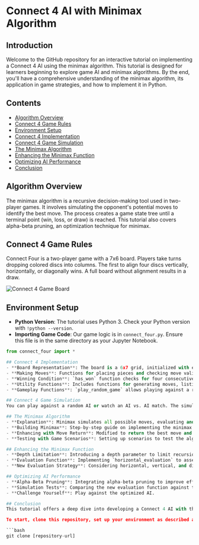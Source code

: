# Connect 4 AI with Minimax Algorithm

## Introduction

Welcome to the GitHub repository for an interactive tutorial on implementing a Connect 4 AI using the minimax algorithm. This tutorial is designed for learners beginning to explore game AI and minimax algorithms. By the end, you'll have a comprehensive understanding of the minimax algorithm, its application in game strategies, and how to implement it in Python.

## Contents

- [Algorithm Overview](#algorithm-overview)
- [Connect 4 Game Rules](#connect-4-game-rules)
- [Environment Setup](#environment-setup)
- [Connect 4 Implementation](#connect-4-implementation)
- [Connect 4 Game Simulation](#connect-4-game-simulation)
- [The Minimax Algorithm](#the-minimax-algorithm)
- [Enhancing the Minimax Function](#enhancing-the-minimax-function)
- [Optimizing AI Performance](#optimizing-ai-performance)
- [Conclusion](#conclusion)

## Algorithm Overview

The minimax algorithm is a recursive decision-making tool used in two-player games. It involves simulating the opponent's potential moves to identify the best move. The process creates a game state tree until a terminal point (win, loss, or draw) is reached. This tutorial also covers alpha-beta pruning, an optimization technique for minimax.

## Connect 4 Game Rules

Connect Four is a two-player game with a 7x6 board. Players take turns dropping colored discs into columns. The first to align four discs vertically, horizontally, or diagonally wins. A full board without alignment results in a draw.

![Connect 4 Game Board](image-2.png)

## Environment Setup

- **Python Version**: The tutorial uses Python 3. Check your Python version with `!python --version`.
- **Importing Game Code**: Our game logic is in `connect_four.py`. Ensure this file is in the same directory as your Jupyter Notebook.

```python
from connect_four import *

## Connect 4 Implementation
- **Board Representation**: The board is a 6x7 grid, initialized with empty spaces.
- **Making Moves**: Functions for placing pieces and checking move validity.
- **Winning Condition**: `has_won` function checks for four consecutive discs.
- **Utility Functions**: Includes functions for generating moves, listing possible moves, and checking game status.
- **Gameplay Functions**: `play_random_game` allows playing against a random AI or watching two AI players.

## Connect 4 Game Simulation
You can play against a random AI or watch an AI vs. AI match. The simulations provide insights into strategies and game dynamics.

## The Minimax Algorithm
- **Explanation**: Minimax simulates all possible moves, evaluating and choosing the best one.
- **Building Minimax**: Step-by-step guide on implementing the minimax function, including handling base cases and developing recursive logic.
- **Enhancing with Move Return**: Modified to return the best move and its score.
- **Testing with Game Scenarios**: Setting up scenarios to test the algorithm.

## Enhancing the Minimax Function
- **Depth Limitation**: Introducing a depth parameter to limit recursion, improving execution time.
- **Evaluation Function**: Implementing `horizontal_evaluation` to assess non-terminal states based on streaks.
- **New Evaluation Strategy**: Considering horizontal, vertical, and diagonal streaks for a more comprehensive evaluation.

## Optimizing AI Performance
- **Alpha-Beta Pruning**: Integrating alpha-beta pruning to improve efficiency.
- **Simulation Tests**: Comparing the new evaluation function against the previous version in AI vs. AI matches.
- **Challenge Yourself**: Play against the optimized AI.

## Conclusion
This tutorial offers a deep dive into developing a Connect 4 AI with the minimax algorithm. From basic implementation to advanced optimizations and strategic evaluations, you'll gain valuable insights into AI development in gaming.

To start, clone this repository, set up your environment as described above, and dive into the tutorial!

```bash
git clone [repository-url]

